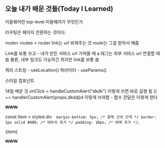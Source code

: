 ## 오늘 내가 배운 것들(Today I Learned)

미들웨어란
top-level 미들웨어가 무엇인가

라우팅은 페이지 전환하는 것이다.

route< routes < router
link는 url 바꿔주는 것
route는 그걸 받아서 해줌

Link를 보통 쓰고 - 내가 만든 서비스 url 가져올 때
a 태그는 외부 서비스 url 연결할 때 씀 물론, 내부 링크도 가능하긴 하지만 link를 보통 씀

쿼리 스트링 - useLocation()
파라미터 - useParams()

스타일 컴포넌트

14일 배운 것
onClick = handleCustomAlert("dkdk")
이렇게 쓰면 바로 실행 됨
() => handlerCustomAlert(props.dkddj)d
이렇게 쓰여함 - 함수 전달은 이렇게 한다

₩₩₩

const Item = styled.div`  margin-bottom: 5px; /* 항목 간의 간격 */
  border: 1px solid #000; /* 테두리 추가 */
  padding: 10px; /* 여백 추가 */`;

<Item key={index}>{item}</Item>

₩₩₩
